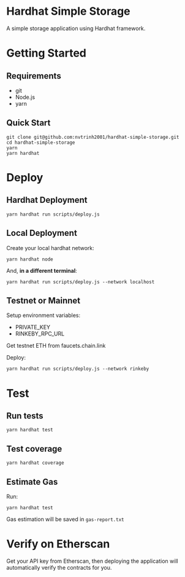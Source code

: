 # Hardhat Simple Storage

A simple storage application using Hardhat framework.

# Getting Started

## Requirements

- git
- Node.js
- yarn

## Quick Start

```
git clone git@github.com:nvtrinh2001/hardhat-simple-storage.git
cd hardhat-simple-storage
yarn
yarn hardhat
```

# Deploy

## Hardhat Deployment

```
yarn hardhat run scripts/deploy.js
```

## Local Deployment

Create your local hardhat network:

```
yarn hardhat node
```

And, **in a different terminal**:

```
yarn hardhat run scripts/deploy.js --network localhost
```

## Testnet or Mainnet

Setup environment variables:

- PRIVATE_KEY
- RINKEBY_RPC_URL

Get testnet ETH from faucets.chain.link

Deploy:

```
yarn hardhat run scripts/deploy.js --network rinkeby
```

# Test

## Run tests

```
yarn hardhat test
```

## Test coverage

```
yarn hardhat coverage
```

## Estimate Gas

Run:

```
yarn hardhat test
```

Gas estimation will be saved in `gas-report.txt`

# Verify on Etherscan

Get your API key from Etherscan, then deploying the application will automatically verify the contracts for you.
